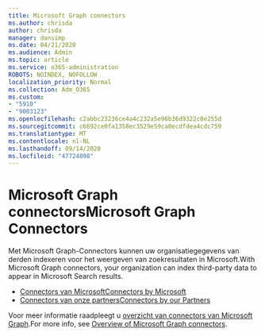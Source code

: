 ```yaml
---
title: Microsoft Graph connectors
ms.author: chrisda
author: chrisda
manager: dansimp
ms.date: 04/21/2020
ms.audience: Admin
ms.topic: article
ms.service: o365-administration
ROBOTS: NOINDEX, NOFOLLOW
localization_priority: Normal
ms.collection: Adm_O365
ms.custom:
- "5910"
- "9003123"
ms.openlocfilehash: c2abbc23236ce4a4c232a5e96b36d9322c0e255d
ms.sourcegitcommit: c6692ce0fa1358ec3529e59ca0ecdfdea4cdc759
ms.translationtype: MT
ms.contentlocale: nl-NL
ms.lasthandoff: 09/14/2020
ms.locfileid: "47724898"
---
```

# <a name="microsoft-graph-connectors"></a><span data-ttu-id="23b7b-102">Microsoft Graph connectors</span><span class="sxs-lookup"><span data-stu-id="23b7b-102">Microsoft Graph Connectors</span></span>

<span data-ttu-id="23b7b-103">Met Microsoft Graph-Connectors kunnen uw organisatiegegevens van derden indexeren voor het weergeven van zoekresultaten in Microsoft.</span><span class="sxs-lookup"><span data-stu-id="23b7b-103">With Microsoft Graph connectors, your organization can index third-party data to appear in Microsoft Search results.</span></span>

- [<span data-ttu-id="23b7b-104">Connectors van Microsoft</span><span class="sxs-lookup"><span data-stu-id="23b7b-104">Connectors by Microsoft</span></span>](https://docs.microsoft.com/microsoftsearch/connectors-gallery#Microsoft)
- [<span data-ttu-id="23b7b-105">Connectors van onze partners</span><span class="sxs-lookup"><span data-stu-id="23b7b-105">Connectors by our Partners</span></span>](https://docs.microsoft.com/microsoftsearch/connectors-gallery#Partners)

<span data-ttu-id="23b7b-106">Voor meer informatie raadpleegt u  [overzicht van connectors van Microsoft Graph](https://docs.microsoft.com/microsoftsearch/connectors-overview).</span><span class="sxs-lookup"><span data-stu-id="23b7b-106">For more info, see  [Overview of Microsoft Graph connectors](https://docs.microsoft.com/microsoftsearch/connectors-overview).</span></span>
